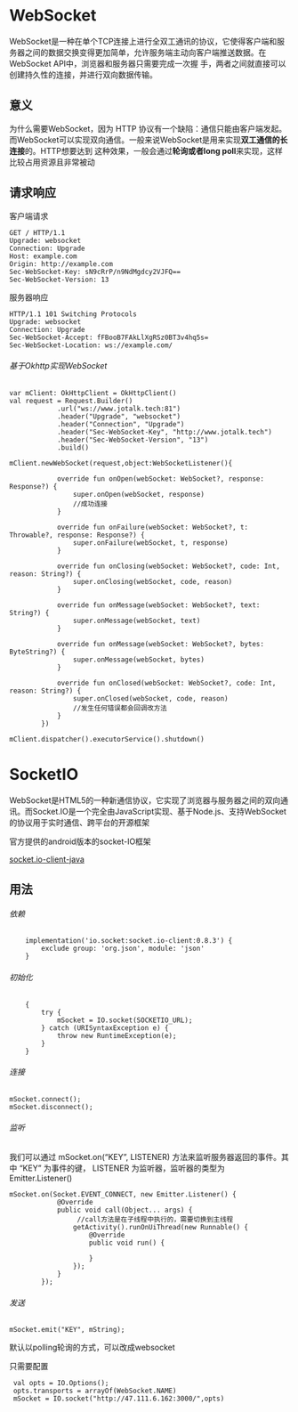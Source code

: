 # WebSocket

WebSocket是一种在单个TCP连接上进行全双工通讯的协议，它使得客户端和服务器之间的数据交换变得更加简单，允许服务端主动向客户端推送数据。在WebSocket API中，浏览器和服务器只需要完成一次握 手，两者之间就直接可以创建持久性的连接，并进行双向数据传输。

## 意义

为什么需要WebSocket，因为 HTTP 协议有一个缺陷：通信只能由客户端发起。而WebSocket可以实现双向通信。一般来说WebSocket是用来实现**双工通信的长连接**的。HTTP想要达到 这种效果，一般会通过**轮询或者long poll**来实现，这样比较占用资源且非常被动

## 请求响应

客户端请求

```
GET / HTTP/1.1
Upgrade: websocket
Connection: Upgrade
Host: example.com
Origin: http://example.com
Sec-WebSocket-Key: sN9cRrP/n9NdMgdcy2VJFQ==
Sec-WebSocket-Version: 13
```

服务器响应

```
HTTP/1.1 101 Switching Protocols
Upgrade: websocket
Connection: Upgrade
Sec-WebSocket-Accept: fFBooB7FAkLlXgRSz0BT3v4hq5s=
Sec-WebSocket-Location: ws://example.com/
```



###### 基于Okhttp实现WebSocket

```
var mClient: OkHttpClient = OkHttpClient()
val request = Request.Builder()
            .url("ws://www.jotalk.tech:81")
            .header("Upgrade", "websocket")
            .header("Connection", "Upgrade")
            .header("Sec-WebSocket-Key", "http://www.jotalk.tech")
            .header("Sec-WebSocket-Version", "13")
            .build()
            
mClient.newWebSocket(request,object:WebSocketListener(){

            override fun onOpen(webSocket: WebSocket?, response: Response?) {
                super.onOpen(webSocket, response)
                //成功连接
            }

            override fun onFailure(webSocket: WebSocket?, t: Throwable?, response: Response?) {
                super.onFailure(webSocket, t, response)
            }

            override fun onClosing(webSocket: WebSocket?, code: Int, reason: String?) {
                super.onClosing(webSocket, code, reason)
            }

            override fun onMessage(webSocket: WebSocket?, text: String?) {
                super.onMessage(webSocket, text)
            }

            override fun onMessage(webSocket: WebSocket?, bytes: ByteString?) {
                super.onMessage(webSocket, bytes)
            }

            override fun onClosed(webSocket: WebSocket?, code: Int, reason: String?) {
                super.onClosed(webSocket, code, reason)
                //发生任何错误都会回调改方法
            }
        })

mClient.dispatcher().executorService().shutdown()
```





# SocketIO

WebSocket是HTML5的一种新通信协议，它实现了浏览器与服务器之间的双向通讯。而Socket.IO是一个完全由JavaScript实现、基于Node.js、支持WebSocket的协议用于实时通信、跨平台的开源框架

官方提供的android版本的socket-IO框架

[socket.io-client-java](https://github.com/socketio/socket.io-client-java)



## 用法

###### 依赖

```
    implementation('io.socket:socket.io-client:0.8.3') {
        exclude group: 'org.json', module: 'json'
    }
```

###### 初始化

```
    {
        try {
            mSocket = IO.socket(SOCKETIO_URL);
        } catch (URISyntaxException e) {
            throw new RuntimeException(e);
        }
    }
```

###### 连接

```
mSocket.connect();
mSocket.disconnect();
```

###### 监听

我们可以通过 mSocket.on(“KEY”, LISTENER) 方法来监听服务器返回的事件。其中 “KEY” 为事件的键， LISTENER 为监听器，监听器的类型为 Emitter.Listener() 

```
mSocket.on(Socket.EVENT_CONNECT, new Emitter.Listener() {
            @Override
            public void call(Object... args) {
                 //call方法是在子线程中执行的，需要切换到主线程
                getActivity().runOnUiThread(new Runnable() {
                    @Override
                    public void run() {
                       
                    }
                });
            }
        });
```

###### 发送

```
mSocket.emit("KEY", mString);
```

默认以polling轮询的方式，可以改成websocket

只需要配置

```
 val opts = IO.Options();
 opts.transports = arrayOf(WebSocket.NAME)
 mSocket = IO.socket("http://47.111.6.162:3000/",opts)
```

